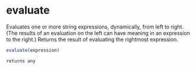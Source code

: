 # evaluate

Evaluates one or more string expressions, dynamically, from left to right. (The results of an evaluation on the left can have meaning in an expression to the right.) Returns the result of evaluating the rightmost expression.

```javascript
evaluate(expression)
```

```javascript
returns any
```
